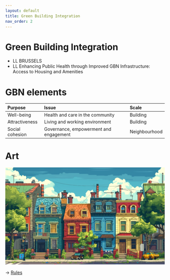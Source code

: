 ```yaml
---
layout: default
title: Green Building Integration
nav_order: 2
---
```


# Green Building Integration

* LL BRUSSELS
* LL Enhancing Public Health through Improved GBN Infrastructure: Access to Housing and Amenities


# GBN elements

| Purpose         | Issue                                  | Scale         |
|:----------------|:---------------------------------------|:--------------|
| Well-being      | Health and care in the community       | Building      |
| Attractiveness  | Living and working environment         | Building      |
| Social cohesion | Governance, empowerment and engagement | Neighbourhood |

# Art

![](art/GBI.png)




-> [Rules](rules.md)
